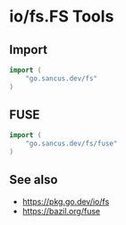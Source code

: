 # io/fs.FS Tools

## Import

```go
import (
	"go.sancus.dev/fs"
)
```

## FUSE

```go
import (
	"go.sancus.dev/fs/fuse"
)
```

## See also
* https://pkg.go.dev/io/fs
* https://bazil.org/fuse

